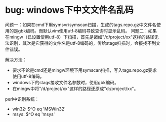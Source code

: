 # bug: windows下中文文件名乱码

问题一：如果在cmd下用symsvr/symscan扫描，生成的tags.repo.gz中文件名使用的是gbk编码。而默认vim使用utf-8编码导致查询时显示乱码。
问题二：如果在mingw（已设置使用utf-8）下扫描，首先是诸如"/d/project/xx"这样的路径无法识别，其次是它获得的文件名是utf-8编码的，传给stags扫描时，会报找不到文件错误。

解决方法：

- 要求不论是cmd还是mingw环境下用symscan扫描，写入tags.repo.gz要求使用utf-8编码。
- windows下的stags接收文件名参数时，使用gbk编码。
- 在mingw中将"/d/project/xx"这样的路径还原成"d:/project/xx"。

perl中识别系统：

- win32: $^O eq 'MSWin32'
- msys: $^O eq 'msys'
